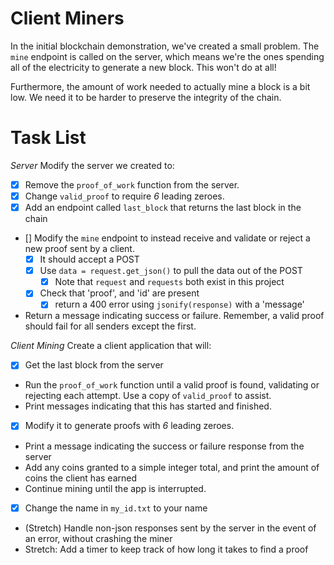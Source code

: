 # Client Miners

In the initial blockchain demonstration, we've created a small problem. The
`mine` endpoint is called on the server, which means we're the ones spending all
of the electricity to generate a new block. This won't do at all!

Furthermore, the amount of work needed to actually mine a block is a bit low. We
need it to be harder to preserve the integrity of the chain.

# Task List

_Server_ Modify the server we created to:

-   [x] Remove the `proof_of_work` function from the server.
-   [x] Change `valid_proof` to require _6_ leading zeroes.
-   [x] Add an endpoint called `last_block` that returns the last block in the
        chain
-   [] Modify the `mine` endpoint to instead receive and validate or reject a
    new proof sent by a client.
    -   [x] It should accept a POST
    -   [x] Use `data = request.get_json()` to pull the data out of the POST
        -   [x] Note that `request` and `requests` both exist in this project
    -   [x] Check that 'proof', and 'id' are present
        -   [x] return a 400 error using `jsonify(response)` with a 'message'
-   Return a message indicating success or failure. Remember, a valid proof
    should fail for all senders except the first.

_Client Mining_ Create a client application that will:

-   [x] Get the last block from the server
-   Run the `proof_of_work` function until a valid proof is found, validating or
    rejecting each attempt. Use a copy of `valid_proof` to assist.
-   Print messages indicating that this has started and finished.
-   [x] Modify it to generate proofs with _6_ leading zeroes.
-   Print a message indicating the success or failure response from the server
-   Add any coins granted to a simple integer total, and print the amount of
    coins the client has earned
-   Continue mining until the app is interrupted.
-   [x] Change the name in `my_id.txt` to your name
-   (Stretch) Handle non-json responses sent by the server in the event of an
    error, without crashing the miner
-   Stretch: Add a timer to keep track of how long it takes to find a proof
